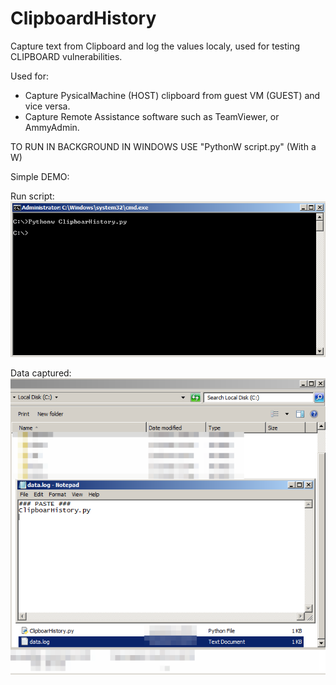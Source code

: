 # ClipboardHistory
Capture text from Clipboard and log the values localy, used for testing CLIPBOARD vulnerabilities.

Used for:

* Capture PysicalMachine (HOST) clipboard from guest VM (GUEST) and vice versa.
* Capture Remote Assistance software such as TeamViewer, or AmmyAdmin.


TO RUN IN BACKGROUND IN WINDOWS USE "PythonW script.py" (With a W)

Simple DEMO:

Run script:
![alt text](https://github.com/orangecube-xyz/ClipboardHistory/blob/master/run.png)

Data captured:
![alt text](https://github.com/orangecube-xyz/ClipboardHistory/blob/master/log.png)





